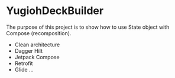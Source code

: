 # YugiohDeckBuilder

The purpose of this project is to show how to use State object with Compose (recomposition).

- Clean architecture
- Dagger Hilt
- Jetpack Compose
- Retrofit
- Glide
...
